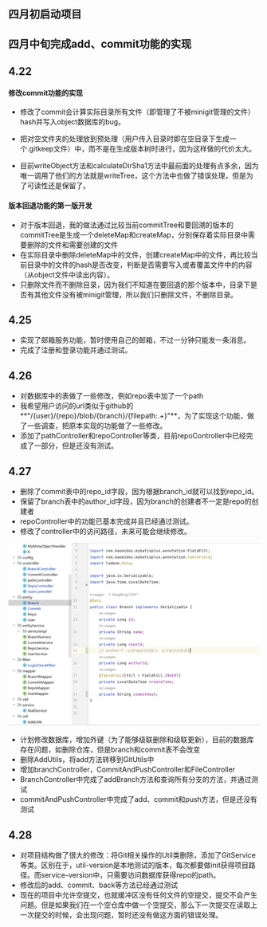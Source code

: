 ## 四月初启动项目



## 四月中旬完成add、commit功能的实现



## 4.22

#### 修改commit功能的实现

- 修改了commit会计算实际目录所有文件（即管理了不被minigit管理的文件）hash并写入object数据库的bug。

- 把对空文件夹的处理放到预处理（用户传入目录时即在空目录下生成一个.gitkeep文件）中，而不是在生成版本树时进行，因为这样做的代价太大。
- 目前writeObject方法和calculateDirSha1方法中最前面的处理有点多余，因为唯一调用了他们的方法就是writeTree，这个方法中也做了错误处理，但是为了可读性还是保留了。

#### 版本回退功能的第一版开发

- 对于版本回退，我的做法通过比较当前commitTree和要回溯的版本的commitTree是生成一个deleteMap和createMap，分别保存着实际目录中需要删除的文件和需要创建的文件
- 在实际目录中删除deleteMap中的文件，创建createMap中的文件，再比较当前目录中的文件的hash是否改变，判断是否需要写入或者覆盖文件中的内容（从object文件中读出内容）。
- 只删除文件而不删除目录，因为我们不知道在要回退的那个版本中，目录下是否有其他文件没有被minigit管理，所以我们只删除文件，不删除目录。

## 4.25

- 实现了邮箱服务功能，暂时使用自己的邮箱，不过一分钟只能发一条消息。
- 完成了注册和登录功能并通过测试。

## 4.26

- 对数据库中的表做了一些修改，例如repo表中加了一个path
- 我希望用户访问的url类似于github的**"/{user}/{repo}/blob/{branch}/{filepath:.+}"**，为了实现这个功能，做了一些调查，把原本实现的功能做了一些修改。
- 添加了pathController和repoController等类，目前repoController中已经完成了一部分，但是还没有测试。

## 4.27

- 删除了commit表中的repo_id字段，因为根据branch_id就可以找到repo_id。
- 保留了branch表中的author_id字段，因为branch的创建者不一定是repo的创建者
- repoController中的功能已基本完成并且已经通过测试。
- 修改了controller中的访问路径，未来可能会继续修改。

![image-20230427112817713](markdown-img/DevelpmentHistory.assets/image-20230427112817713.png)

- 计划修改数据库，增加外键（为了能够级联删除和级联更新），目前的数据库存在问题，如删除仓库，但是branch和commit表不会改变
- 删除AddUtils，将add方法转移到GitUtils中
- 增加branchController，CommitAndPushController和FileController
- BranchController中完成了addBranch方法和查询所有分支的方法，并通过测试
- commitAndPushController中完成了add、commit和push方法，但是还没有测试

## 4.28

- 对项目结构做了很大的修改：将Git相关操作的Util类删除，添加了GitService等类。区别在于，util-version是本地测试的版本，每次都要做init获得项目路径。而service-version中，只需要访问数据库获得repo的path。
- 修改后的add、commit、back等方法已经通过测试
- 现在的项目中允许空提交，也就缓冲区没有任何文件的空提交，提交不会产生问题。但是如果我们在一个空仓库中做一个空提交，那么下一次提交在读取上一次提交的时候，会出现问题，暂时还没有做这方面的错误处理。